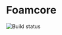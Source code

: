 Foamcore
========

![Build status](https://github.com/zhujun98/foamcore/actions/workflows/python-package.yml/badge.svg)
